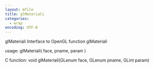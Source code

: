 ```yaml
---
layout: mfile
title: glMateriali
categories:
  - wrap
encoding: UTF-8
---
```


glMateriali  Interface to OpenGL function glMateriali

usage:  glMateriali( face, pname, param )

C function:  void glMateriali(GLenum face, GLenum pname, GLint param)